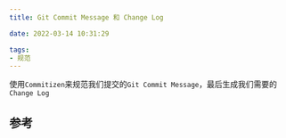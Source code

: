 ```yaml
---
title: Git Commit Message 和 Change Log

date: 2022-03-14 10:31:29

tags:
- 规范
---
```


使用`Commitizen`来规范我们提交的`Git Commit Message`，最后生成我们需要的`Change Log`

<!-- more -->

## 参考

[^1]: [Github: Commitizen](https://github.com/commitizen/cz-cli)

[^2]: [Angular: Git Commit Guidelines](https://github.com/angular/angular.js/blob/master/DEVELOPERS.md#-git-commit-guidelines)